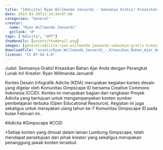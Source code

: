 ```yaml
---
title: "[Adicita] Ryan Willmanda Januardi - Semuanya Gratis! Kreasikan Bahan Ajar Anda Dengan Perangkat Lunak Ini!"
date: 2023-03-29T11:14:34+07:00
categories: "General"
creator: 
  name: "Ryan Willmanda Januardi"
  gitlink: "#"
tags: ["Adicita", "SPT"]
thumbnails: [assets/thumbnail.png]
images: [general/adicita-ryan-willmanda-januardi-semuanya-gratis-kreasikan-bahan-ajar-anda-dengan-perangkat-lunak-ini/assets/thumbnail.png]
downloadfile: "assets/Ryan_Willmanda_Januardi_-_Kreasikan_Bahan_Ajar_Anda_dengan_Perangkat_Lunak_Ini.zip"
license: "CC BY-SA 4.0"
---
```

Judul: Semuanya Gratis! Kreasikan Bahan Ajar Anda dengan Perangkat Lunak Ini!
Kreator: Ryan Willmanda Januardi


Kontes Desain Infografik Adicita (KDIA) merupakan kegiatan kontes desain yang digelar oleh Komunitas Gimpscape ID bersama Creative Commons Indonesia (CCID). Kontes ini merupakan bagian dari rangkaian Proyek Adicita yang bertujuan untuk mengampanyekan konten sumber pembelajaran terbuka (Open Educational Resource). Kegiatan ini juga sekaligus untuk merayakan ulang tahun ke-7 Komunitas Gimpscape ID pada bulan Februari ini.

#Adicita #Gimpscape #CCID

*Setiap konten yang dimuat dalam laman Lumbung Gimpscape, telah mendapat persetujuan dari pihak kreator yang sekaligus merupakan penanggung jawab konten tersebut.
